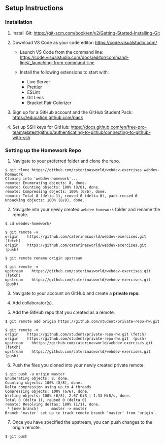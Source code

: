 ## Setup Instructions

### Installation

1. Install Git: https://git-scm.com/book/en/v2/Getting-Started-Installing-Git

2. Download VS Code as your code editor: https://code.visualstudio.com/

    - Launch VS Code from the command line: https://code.visualstudio.com/docs/editor/command-line#_launching-from-command-line
  
    - Install the following extensions to start with:
      - Live Server
      - Prettier
      - ESLint
      - Git Lens
      - Bracket Pair Colorizer

3. Sign up for a GitHub account and the GitHub Student Pack: https://education.github.com/pack

4. Set up SSH keys for GitHub: https://docs.github.com/en/free-pro-team@latest/github/authenticating-to-github/connecting-to-github-with-ssh

### Setting up the Homework Repo

1. Navigate to your preferred folder and clone the repo.

```console
$ git clone https://github.com/caterinasworld/webdev-exercises webdev-homework
Cloning into 'webdev-homework'...
remote: Enumerating objects: 8, done.
remote: Counting objects: 100% (8/8), done.
remote: Compressing objects: 100% (6/6), done.
remote: Total 8 (delta 1), reused 0 (delta 0), pack-reused 0
Unpacking objects: 100% (8/8), done.
```
2. Navigate into your newly created `webdev-homework` folder and rename the remote.

```console
$ cd webdev-homework/

$ git remote -v
origin	  https://github.com/caterinasworld/webdev-exercises.git (fetch)
origin	  https://github.com/caterinasworld/webdev-exercises.git (push)

$ git remote rename origin upstream

$ git remote -v
upstream	https://github.com/caterinasworld/webdev-exercises.git (fetch)
upstream	https://github.com/caterinasworld/webdev-exercises.git (push)
```

3. Navigate to your account on GitHub and create a __private repo__.

4. Add collaborator(s).

5. Add the GitHub repo that you created as a remote.

```console
$ git remote add origin https://github.com/student/private-repo-hw.git

$ git remote -v
origin	  https://github.com/student/private-repo-hw.git (fetch)
origin	  https://github.com/student/private-repo-hw.git  (push)
upstream	hhttps://github.com/caterinasworld/webdev-exercises.git (fetch)
upstream	https://github.com/caterinasworld/webdev-exercises.git (push)
```

6. Push the files you cloned into your newly created private remote.

```console
$ git push -u origin master
Enumerating objects: 8, done.
Counting objects: 100% (8/8), done.
Delta compression using up to 4 threads
Compressing objects: 100% (6/6), done.
Writing objects: 100% (8/8), 2.67 KiB | 1.33 MiB/s, done.
Total 8 (delta 1), reused 0 (delta 0)
remote: Resolving deltas: 100% (1/1), done.
 * [new branch]      master -> master
Branch 'master' set up to track remote branch 'master' from 'origin'.
```

7. Once you have specified the upstream, you can push changes to the origin remote.

```console
$ git push
```
